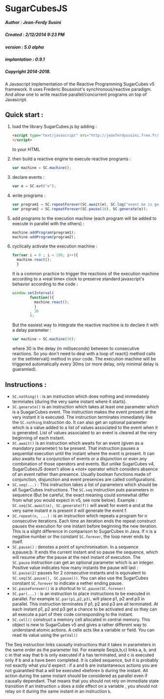 # SugarCubesJS
##### Author : Jean-Ferdy Susini
##### Created : 2/12/2014 9:23 PM
##### version : 5.0 alpha
##### implantation : 0.9.1
##### Copyright 2014-2018.

A Javascript implementation of the Reactive Programming SugarCubes v5 framework.
It uses Frederic Boussinot's synchronous/reactive paradigm. And allow one to write reactive parallel/concurrent programs 
on top of Javascript.

Quick start :
--------------
1. load the library SugarCubes.js by adding :
   ```HTML
   <script type="text/javascript" src="http://jeanferdysusini.free.fr/SugarCubes.js">
   </script>
   ```
   to your HTML

2. then build a reactive engine to execute reactive programs :
   ```javascript
   var machine = SC.machine();
   ```
   
3. declare events :
   ```javascript
   var e = SC.evt("e");
   ```
4. write programs :
   ```javascript
   var program1 = SC.repeatForever(SC.await(e), SC.log("event &e is generated !"));
   var program2 = SC.repeatForever(SC.pause(10), SC.generate(e));
   ```

5. add programs to the execution machine (each program will be added to execute in parallel with the others) :
   ```javascript
   machine.addProgram(program1);
   machine.addProgram(program2);
   ```

6. cyclically activate the execution machine :
   ```javascript
   for(var i = 0 ; i < 100; i++){
     machine.react();
     }
   ```
   
   It is a common practice to trigger the reactions of the execution machine according to a «real time» clock to preserve standard javascript's behavior according to the code :
   ```javascript
   window.setInterval(
           function(){
             machine.react();
             }
           , 30
           );
   ```
   But the easiest way to integrate the reactive machine is to declare it with a delay parameter :
   
   ```javascript
   var machine = SC.machine(30);
   ```
   where 30 is the delay (in milliseconds) between to consecutive reactions. So you don't need to deal with a loop of react() method calls or the setInterval() method in your code. The execution machine will be triggered automatically every 30ms (or more delay, only minimal delay is guarantied).
   
Instructions :
---------------

* `SC.nothing()` : is an instruction which does nothing and immediately terminates (during the very same instant where it starts).
* `SC.generate()` is an instruction which takes at least one parameter which is a SuagarCubes event. The instruction makes the event present at the very instant it is executed. The instruction terminates immediately like the `SC.nothing` instruction do. It can also get an optional parameter which is a value added to a list of values associated to the event when it is generated. List of values associated to an event is cleared at the very beginning of each instant.
* `SC.await()` is an instruction which awaits for an event (given as a mandatory parameter) to be present. That instruction pauses a sequential execution until the instant where the event is present. It can also awaits for a conjunction of events or a disjunction or even any combination of those operators and events. But unlike SugarCubes v4, SugarCubesJS doesn't allow  a «not» operator which considers absence of an event rather than presence. Usually boolean functions made of conjunction, disjunction and event presences are called configurations.
* `SC.seq(...)` : This instruction takes a list of parameters which should be all SugarCubes instructions. The `SC.seq` instruction puts parameters in sequence (But be careful, the exact meaning could somewhat differ from what you would expect in v5, see note below). Example : `SC.seq(SC.await(e), SC.generate(f))` will await for event e and at the very same instant e is present it will generate the event f.
* `SC.repeat(n, ...)` : is an instruction which repeats a program for n consecutive iterations. Each time an iteration ends the repeat construct pauses the execution for one instant before beginning the new iteration. This is a slight difference in comparison to SugarCubes in Java. If n is a negative number or the constant `SC.forever`, the loop never ends by itself.
* `SC.pause()` : denotes a point of synchronisation. In a sequence a;pause;b. It ends the current instant and so pause the sequence, which will resume after the pause at the next instant of execution. The `SC.pause` instruction can get an optional parameter which is an integer. Positive value indicates how many instants the pause will last : `SC.pause(2)` pauses for 2 consecutive instants and is equivalent to `SC.seq(SC.pause(), SC.pause())`. You can also use the SugarCubes constant `SC.forever` to indicate a nether ending pause.
* `SC.pauseForever()` is a shortcut to `SC.pause(SC.forever)`
* `SC.par(...)` : is an instruction to place instructions to be executed in parallel. For example `SC.par(p1,p2,p3)`, will place p1, p2 and p3 in parallel. This instruction terminates if p1, p2 and p3 are all terminated. At each instant p1, p2 and p3 get a chance to be activated and so they can all execute a part of their code corresponding to the instant.
* `SC.cell()` construct a memory cell allocated in central memory. This object is new to SugarCubes v5 and gives a rather different way to understand atomic actions. A celle acts like a variable or field. You can read its value using the `getVal()`


The Seq instruction links causally instructions that it takes in parameters in the same order as the parameter list. For example Seq(a,b,c) links a, b, and c in that way that b is only executed if a has terminated, and c is executed only if b and a have been completed. It is called sequence, but it is probably not exactly what you'd expect : if a and b are instantaneous actions you are not guarantied that a will be executed «before» b during the instant. All action during the same instant should be considered as parallel even if causally dependant. That means that you should not rely on immediate state transition if an instruction `a` does a side effect on a variable , you should not relay on it during the same instant in an instruction `b`.
